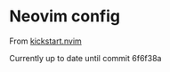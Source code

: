 # Neovim config

From [kickstart.nvim](https://github.com/nvim-lua/kickstart.nvim/)

Currently up to date until commit 6f6f38a
